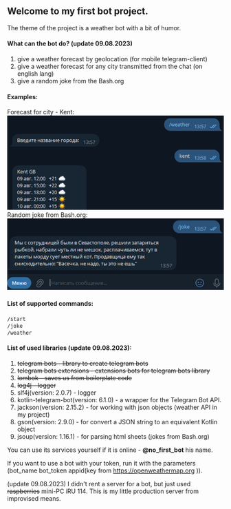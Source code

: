 ## Welcome to my first bot project.

The theme of the project is a weather bot with a bit of humor.

#### What can the bot do? (update 09.08.2023)

1. give a weather forecast by geolocation (for mobile telegram-client)
2. give a weather forecast for any city transmitted from the chat (on english lang)
3. give a random joke from the Bash.org

#### Examples:

Forecast for city - Kent:</br>
![image info](images/forecast.jpg)</br>
Random joke from Bash.org:</br>
![image info](images/joke.jpg)</br>

#### List of supported commands:

    /start
    /joke
    /weather

#### List of used libraries (update 09.08.2023):

1. ~~telegram bots - library to create telegram bots~~
2. ~~telegram bots extensions - extensions bots for telegram bots library~~
3. ~~lombok - saves us from boilerplate code~~
4. ~~log4j - logger~~
5. slf4j(version: 2.0.7) - logger
6. kotlin-telegram-bot(version: 6.1.0) - a wrapper for the Telegram Bot API.
7. jackson(version: 2.15.2) - for working with json objects (weather API in my project)
8. gson(version: 2.9.0) - for convert a JSON string to an equivalent Kotlin object
9. jsoup(version: 1.16.1) - for parsing html sheets (jokes from Bash.org)

You can use its services yourself if it is online - **@no_first_bot** his name.

If you want to use a bot with your token, run it with the parameters (bot_name bot_token appid(key
from https://openweathermap.org )).

(update 09.08.2023)
I didn't rent a server for a bot, but just used ~~raspberries~~ mini-PC iRU 114. This is my little
production server
from improvised means.